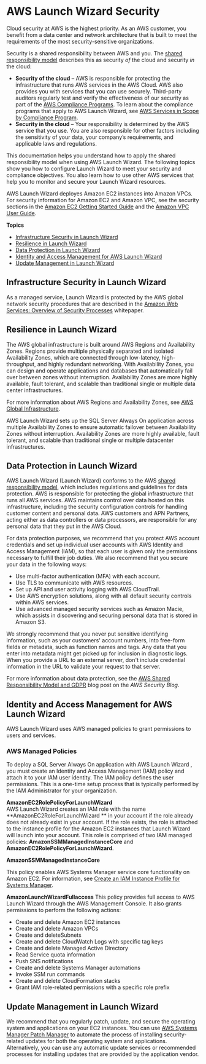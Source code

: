 # AWS Launch Wizard Security<a name="launch-wizard-security"></a>

Cloud security at AWS is the highest priority\. As an AWS customer, you benefit from a data center and network architecture that is built to meet the requirements of the most security\-sensitive organizations\.

Security is a shared responsibility between AWS and you\. The [shared responsibility model](http://aws.amazon.com/compliance/shared-responsibility-model/) describes this as security *of* the cloud and security *in* the cloud:
+ **Security of the cloud** – AWS is responsible for protecting the infrastructure that runs AWS services in the AWS Cloud\. AWS also provides you with services that you can use securely\. Third\-party auditors regularly test and verify the effectiveness of our security as part of the [AWS Compliance Programs](http://aws.amazon.com/compliance/programs/)\. To learn about the compliance programs that apply to AWS Launch Wizard, see [AWS Services in Scope by Compliance Program](http://aws.amazon.com/compliance/services-in-scope/)\.
+ **Security in the cloud** – Your responsibility is determined by the AWS service that you use\. You are also responsible for other factors including the sensitivity of your data, your company’s requirements, and applicable laws and regulations\. 

This documentation helps you understand how to apply the shared responsibility model when using AWS Launch Wizard\. The following topics show you how to configure Launch Wizard to meet your security and compliance objectives\. You also learn how to use other AWS services that help you to monitor and secure your Launch Wizard resources\. 

AWS Launch Wizard deployes Amazon EC2 instances into Amazon VPCs\. For security information for Amazon EC2 and Amazon VPC, see the security sections in the [Amazon EC2 Getting Started Guide](https://docs.aws.amazon.com/AWSEC2/latest/UserGuide/EC2_Network_and_Security.html) and the [Amazon VPC User Guide](https://docs.aws.amazon.com/vpc/latest/userguide/VPC_Security.html)\.

**Topics**
+ [Infrastructure Security in Launch Wizard](#infrastructure-security)
+ [Resilience in Launch Wizard](#disaster-recovery-resiliency)
+ [Data Protection in Launch Wizard](#data-protection)
+ [Identity and Access Management for AWS Launch Wizard](#identity-access-management)
+ [Update Management in Launch Wizard](#update-management)

## Infrastructure Security in Launch Wizard<a name="infrastructure-security"></a>

As a managed service, Launch Wizard is protected by the AWS global network security procedures that are described in the [Amazon Web Services: Overview of Security Processes](https://d0.awsstatic.com/whitepapers/Security/AWS_Security_Whitepaper.pdf) whitepaper\.

## Resilience in Launch Wizard<a name="disaster-recovery-resiliency"></a>

The AWS global infrastructure is built around AWS Regions and Availability Zones\. Regions provide multiple physically separated and isolated Availability Zones, which are connected through low\-latency, high\-throughput, and highly redundant networking\. With Availability Zones, you can design and operate applications and databases that automatically fail over between zones without interruption\. Availability Zones are more highly available, fault tolerant, and scalable than traditional single or multiple data center infrastructures\.

For more information about AWS Regions and Availability Zones, see [AWS Global Infrastructure](http://aws.amazon.com/about-aws/global-infrastructure/)\.

AWS Launch Wizard sets up the SQL Server Always On application across multiple Availability Zones to ensure automatic failover between Availability Zones without interruption\. Availability Zones are more highly available, fault tolerant, and scalable than traditional single or multiple datacenter infrastructures\. 

## Data Protection in Launch Wizard<a name="data-protection"></a>

AWS Launch Wizard \(Launch Wizard\) conforms to the AWS [shared responsibility model](http://aws.amazon.com/compliance/shared-responsibility-model/), which includes regulations and guidelines for data protection\. AWS is responsible for protecting the global infrastructure that runs all AWS services\. AWS maintains control over data hosted on this infrastructure, including the security configuration controls for handling customer content and personal data\. AWS customers and APN Partners, acting either as data controllers or data processors, are responsible for any personal data that they put in the AWS Cloud\.

For data protection purposes, we recommend that you protect AWS account credentials and set up individual user accounts with AWS Identity and Access Management \(IAM\), so that each user is given only the permissions necessary to fulfill their job duties\. We also recommend that you secure your data in the following ways:
+ Use multi\-factor authentication \(MFA\) with each account\.
+ Use TLS to communicate with AWS resources\.
+ Set up API and user activity logging with AWS CloudTrail\.
+ Use AWS encryption solutions, along with all default security controls within AWS services\.
+ Use advanced managed security services such as Amazon Macie, which assists in discovering and securing personal data that is stored in Amazon S3\.

We strongly recommend that you never put sensitive identifying information, such as your customers' account numbers, into free\-form fields or metadata, such as function names and tags\. Any data that you enter into metadata might get picked up for inclusion in diagnostic logs\. When you provide a URL to an external server, don't include credential information in the URL to validate your request to that server\.

For more information about data protection, see the [AWS Shared Responsibility Model and GDPR](http://aws.amazon.com/blogs/security/the-aws-shared-responsibility-model-and-gdpr/) blog post on the *AWS Security Blog*\.

## Identity and Access Management for AWS Launch Wizard<a name="identity-access-management"></a>

AWS Launch Wizard uses AWS managed policies to grant permissions to users and services\.

### AWS Managed Policies<a name="iam-policy-examples"></a>

To deploy a SQL Server Always On application with AWS Launch Wizard , you must create an Identity and Access Management \(IAM\) policy and attach it to your IAM user identity\. The IAM policy defines the user permissions\. This is a one\-time setup process that is typically performed by the IAM Administrator for your organization\.

**AmazonEC2RolePolicyForLaunchWizard**  
AWS Launch Wizard creates an IAM role with the name **AmazonEC2RoleForLaunchWizard ** in your account if the role already does not already exist in your account\. If the role exists, the role is attached to the instance profile for the Amazon EC2 instances that Launch Wizard will launch into your account\. This role is comprised of two IAM managed policies: **AmazonSSMManagedInstanceCore** and **AmazonEC2RolePolicyForLaunchWizard**\.

**AmazonSSMManagedInstanceCore**

 This policy enables AWS Systems Manager service core functionality on Amazon EC2\. For information, see [Create an IAM Instance Profile for Systems Manager](https://docs.aws.amazon.com/systems-manager/latest/userguide/setup-instance-profile.html)\.

**AmazonLaunchWizardFullaccess** This policy provides full access to AWS Launch Wizard through the AWS Management Console\. It also grants permissions to perform the following actions: 
+ Create and delete Amazon EC2 instances
+ Create and delete Amazon VPCs
+ Create and deleteSubnets
+ Create and delete CloudWatch Logs with specific tag keys
+ Create and delete Managed Active Directory
+ Read Service quota information
+ Push SNS notifications
+ Create and delete Systems Manager automations
+ Invoke SSM run commands
+ Create and delete CloudFormation stacks
+ Grant IAM role\-related permissions with a specific role prefix

## Update Management in Launch Wizard<a name="update-management"></a>

We recommend that you regularly patch, update, and secure the operating system and applications on your EC2 instances\. You can use [AWS Systems Manager Patch Manager](https://docs.aws.amazon.com/systems-manager/latest/userguide/systems-manager-patch.html) to automate the process of installing security\-related updates for both the operating system and applications\. Alternatively, you can use any automatic update services or recommended processes for installing updates that are provided by the application vendor\.
